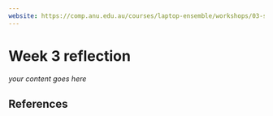 ```yaml
---
website: https://comp.anu.edu.au/courses/laptop-ensemble/workshops/03-sampling-1/
---
```


# Week 3 reflection

_your content goes here_

## References